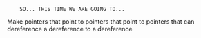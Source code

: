 		SO... THIS TIME WE ARE GOING TO... 

Make pointers that point to pointers that point to pointers that can dereference a dereference to a dereference
